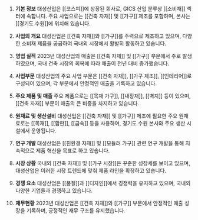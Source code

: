 1. **기본 정보**
대성산업은 [[코스피]]에 상장된 회사로, GICS 산업 분류상 [[소비재]] 섹터에 속합니다. 주요 사업으로는 [[건축 자재]] 및 [[가구]] 제조를 포함하며, 본사는 [[경기도 수원]]에 위치해 있습니다.

2. **사업의 개요**
대성산업은 [[건축 자재]]와 [[가구]]를 주력으로 제조하고 있으며, 다양한 소비재 제품을 공급하여 국내외 시장에서 활발히 활동하고 있습니다.

3. **영업 실적**
2023년 대성산업의 매출은 [[건축 자재]] 및 [[가구]] 부문에서 주로 발생하였으며, 국내 건축 시장의 회복에 따라 매출이 전년 대비 증가했습니다.

4. **사업부문**
대성산업의 주요 사업 부문은 [[건축 자재]], [[가구 제조]], [[인테리어]]로 구성되어 있으며, 각 부문에서 안정적인 매출을 기록하고 있습니다.

5. **주요 제품 및 매출**
주요 제품으로는 [[목재 가구]], [[내장재]], [[벽지]] 등이 있으며, [[건축 자재]] 부문이 매출의 큰 비중을 차지하고 있습니다.

6. **원재료 및 생산설비**
대성산업은 [[건축 자재]] 및 [[가구]] 제조에 필요한 주요 원재료로는 [[목재]], [[합판]], [[금속]] 등을 사용하며, 경기도 수원 본사와 주요 생산 시설에서 운영됩니다.

7. **연구 개발**
대성산업은 [[친환경 자재]] 및 [[모듈러 가구]] 관련 연구 개발을 통해 지속적으로 제품 혁신을 목표로 하고 있습니다.

8. **시장 상황**
국내외 [[건축 자재]] 및 [[가구 시장]]은 꾸준한 성장세를 보이고 있으며, 대성산업은 이러한 시장 트렌드에 맞춰 제품 라인을 확장하고 있습니다.

9. **경쟁 요소**
대성산업은 [[품질]]과 [[디자인]]에서 경쟁력을 유지하고 있으며, 국내외 다양한 기업들과 경쟁하고 있습니다.

10. **재무현황**
2023년 대성산업은 [[건축 자재]]와 [[가구]] 부문에서 안정적인 매출 성장을 기록하며, 긍정적인 재무 구조를 유지했습니다.

